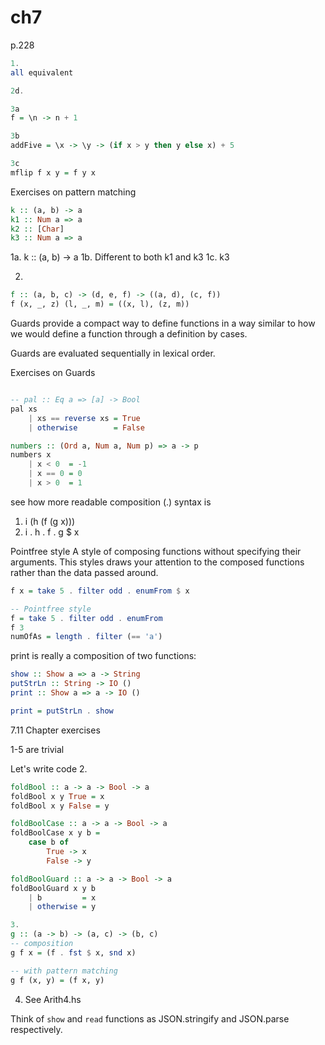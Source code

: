 # ch7

p.228

```haskell
1.
all equivalent

2d.

3a 
f = \n -> n + 1

3b
addFive = \x -> \y -> (if x > y then y else x) + 5

3c
mflip f x y = f y x

```

Exercises on pattern matching

```haskell
k :: (a, b) -> a
k1 :: Num a => a
k2 :: [Char]
k3 :: Num a => a
```
1a. k :: (a, b) -> a
1b. Different to both k1 and k3
1c. k3

2.
```haskell
f :: (a, b, c) -> (d, e, f) -> ((a, d), (c, f))
f (x, _, z) (l, _, m) = ((x, l), (z, m))

```

Guards provide a compact way to define functions in a way similar to how we would define a function through a definition by cases.

Guards are evaluated sequentially in lexical order.


Exercises on Guards

```haskell

-- pal :: Eq a => [a] -> Bool 
pal xs  
    | xs == reverse xs = True 
    | otherwise        = False

numbers :: (Ord a, Num a, Num p) => a -> p
numbers x
    | x < 0  = -1
    | x == 0 = 0
    | x > 0  = 1

```

see how more readable composition (.) syntax is
1. i (h (f (g x)))
2. i . h . f . g $ x


Pointfree style 
A style of composing functions without specifying their arguments. This styles draws your attention to the composed functions rather than the data passed around.

```haskell
f x = take 5 . filter odd . enumFrom $ x

-- Pointfree style
f = take 5 . filter odd . enumFrom
f 3
numOfAs = length . filter (== 'a')

```

print is really a composition of two functions:
```haskell
show :: Show a => a -> String
putStrLn :: String -> IO ()
print :: Show a => a -> IO ()

print = putStrLn . show
```

7.11 Chapter exercises

1-5 are trivial

Let's write code
2. 
```haskell
foldBool :: a -> a -> Bool -> a
foldBool x y True = x
foldBool x y False = y

foldBoolCase :: a -> a -> Bool -> a
foldBoolCase x y b = 
    case b of
        True -> x
        False -> y

foldBoolGuard :: a -> a -> Bool -> a
foldBoolGuard x y b 
    | b         = x
    | otherwise = y
```

```haskell
3.
g :: (a -> b) -> (a, c) -> (b, c)
-- composition
g f x = (f . fst $ x, snd x)

-- with pattern matching
g f (x, y) = (f x, y)
```

4. See Arith4.hs

Think of `show` and `read` functions as JSON.stringify and JSON.parse respectively.


